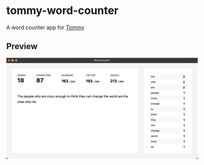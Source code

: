 # tommy-word-counter

A word counter app for [Tommy](https://github.com/ozgrozer/tommy)

## Preview

![](./preview/1.jpg)
